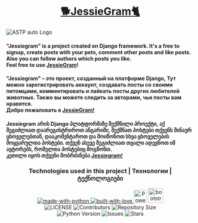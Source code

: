 <h1 align="center" ><a href="http://jessiegram.ru">🐕JessieGram🐈</a></h1>

![ASTP auto Logo](https://repository-images.githubusercontent.com/485134292/47dc015a-961a-4592-82eb-80cbf78835a7)

<h4>
    "Jessiegram" is a project created on Django framework.
    It's a free to signup, create posts with your pets,
    comment other posts and like posts.
    Also you can follow authors which posts you like.<br>
    Feel free to use <a href="http://jessiegram.ru">JessieGram</a>!</h4>
<h4> 
    "Jessiegram" – это проект, созданный на платформе Django,
    Тут можно зарегистрировать аккаунт, создавать посты со своими питомцами,
    комментировать и лайкать посты других любителей животных.
    Также вы можете следить за авторами, чьи посты вам нравятся.<br>
    Добро пожаловать в <a href="http://jessiegram.ru">JessieGram!</a>
</h4>
<h4>
    Jessiegram არის Django პლატფორმაზე შექმნილი პროექტი,
    აქ შეგიძლიათ დაარეგისტრიროთ ანგარიში, შექმნათ პოსტები თქვენს შინაურ ცხოველებთან,
    დააკომენტაროთ და მოიწონოთ სხვა ცხოველების მოყვარულთა პოსტები.
    თქვენ ასევე შეგიძლიათ თვალი ადევნოთ იმ ავტორებს, რომელთა პოსტებიც მოგწონთ.<br>
    კეთილი იყოს თქვენი მობრძანება <a href="http://jessiegram.ru">Jessiegram!</a>
</h4>

<h3 align="center"> Technologies used in this project | Технологии | ტექნოლოგიები</h3>
<p align="center">
    <a href="https://python.org">
        <img src="http://forthebadge.com/images/badges/made-with-python.svg" alt="made-with-python">
    </a>
    <a href="https://GitHub.com/feel2code">
        <img src="http://ForTheBadge.com/images/badges/built-with-love.svg" alt="built-with-love">
    </a>
    <a href="http://www.djangoproject.com/"><img src="https://www.djangoproject.com/m/img/badges/djangopowered126x54.gif" border="0" style="height: 35px" alt="Powered by Django." title="Powered by Django." /></a>
    <a href="http://www.djangoproject.com/"><img
                        src="https://getbootstrap.com/docs/5.3/assets/brand/bootstrap-logo-shadow.png"
                        style="height: 40px"
                        alt="bootstrap technology"/></a><br>
    <img src="https://img.shields.io/github/license/feel2code/jessiegram?style=for-the-badge&logo=appveyor" alt="LICENSE">
    <img src="https://img.shields.io/github/contributors/feel2code/jessiegram?style=for-the-badge&logo=appveyor" alt="Contributors">
    <img src="https://img.shields.io/github/repo-size/feel2code/jessiegram?style=for-the-badge&logo=appveyor" alt="Repository Size"> <br>
    <img src="https://img.shields.io/badge/python-3.9-green?style=for-the-badge&logo=appveyor" alt="Python Version">
    <img src="https://img.shields.io/github/issues/feel2code/jessiegram?style=for-the-badge&logo=appveyor" alt="Issues">
    <img src="https://img.shields.io/github/stars/feel2code/jessiegram?style=for-the-badge&logo=appveyor" alt="Stars">
</p>